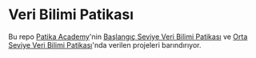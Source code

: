 # Veri Bilimi Patikası
Bu repo [Patika Academy](https://academy.patika.dev/tr/dashboard)'nin [Başlangıç Seviye Veri Bilimi Patikası](https://academy.patika.dev/tr/paths/baslangic-seviye-veri-bilimi-patikasi) ve [Orta Seviye Veri Bilimi Patikası](https://academy.patika.dev/tr/paths/orta-seviye-veri-bilimi-patikasi)'nda verilen projeleri barındırıyor.

